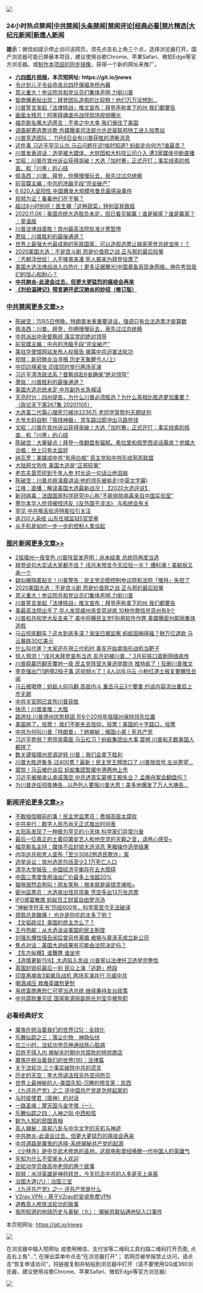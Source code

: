 ![](https://raw.githubusercontent.com/fqnews/bnews/master/64photo/fqnews-qr.jpg)

<div id="tt">
<h3>24小时热点禁闻|<a href="#%E4%B8%AD%E5%85%B1%E7%A6%81%E9%97%BB%E6%9B%B4%E5%A4%9A%E6%96%87%E7%AB%A0">中共禁闻</a>|<a href="#%E5%9B%BE%E7%89%87%E6%96%B0%E9%97%BB%E6%9B%B4%E5%A4%9A%E6%96%87%E7%AB%A0">头条禁闻</a>|<a href="#%E6%96%B0%E9%97%BB%E8%AF%84%E8%AE%BA%E6%9B%B4%E5%A4%9A%E6%96%87%E7%AB%A0">禁闻评论|<a href="#%E5%BF%85%E7%9C%8B%E7%BB%8F%E5%85%B8%E5%A5%BD%E6%96%87">经典必看|<a href="/video.md#%E7%A6%81%E7%89%87%E7%B2%BE%E9%80%89">禁片精选</a>|<a href="https://github.com/fqnews/djy/blob/master/gb/nf1351518.md#1">大纪元新闻</a>|<a href="https://github.com/fqnews/ntdtv/blob/master/gb/prog204.md#1">新唐人新闻</a></h3>
<div><b>提示：</b>微信如提示停止访问该网页，须先点击右上角三个点，选择浏览器打开。国产浏览器可能已屏蔽本项目，建议使用谷歌Chrome、苹果Safari、微软Edge等官方浏览器。或<a href="https://github.com/fqnews/bnews/blob/master/%E5%88%B6%E4%BD%9Cgit%E7%A6%81%E9%97%BB%E9%95%9C%E5%83%8F.md">制作本项目的同步镜像</a>，获得一个新的网址来推广。</div>
<ul>
<li><b><a href="http://d1.bdrive.tk/64.mp4" target="_blank">六四图片视频</a>，本页短网址: https://git.io/jnews</b></li>
<li><a href="/cnnews/20201106/1426587.md">令计划儿子令谷命丧北四环保福寺桥內幕</a></li>
<li><a href="/topimagenews/20201106/1426741.md">意义重大！参议院共和党议员们集体声明 力挺川普</a></li>
<li><a href="/cnnews/20201106/1426660.md">智商爆表帖出现：拜登团队造假的比较糙！他们万万没想到…</a></li>
<li><a href="/topimagenews/20201106/1426575.md">川普誓言发起「法律挑战」推文宣布：拜登声称拿下的州 我们都要告</a></li>
<li><a href="/cnnews/20201106/1426546.md">画面太残忍！阿塞拜疆虐杀战俘现场视频曝光</a></li>
<li><a href="/cnnews/20201106/1426781.md">福克斯名嘴大选感言：不幸之中大幸 我们保住了美国</a></li>
<li><a href="/cnnews/20201106/1426571.md">调查邮寄选票诈欺 外媒曝美司法部允许武装联邦特工进入投票站</a></li>
<li><a href="/cnnews/20201106/1426770.md">川普竞选团队： 11月6日会有川普获胜的清晰消息</a></li>
<li><a href="/cnnews/20201106/1426865.md">这件事 习近平罕见认怂 马云问题在这!啥时知道? 蚂蚁走向何方?谁最苦？</a></li>
<li><a href="/cnnews/20201106/1426706.md">川普发表讲话：选举被大媒体、大财团和大科技公司介入 遭3家媒体中断直播</a></li>
<li><a href="/cbnews/20201106/1426594.md">文昭：川普在宾州诉讼获得突破！大选「加时赛」正式开打；事实线索的核查、和「川黑」的心结</a></li>
<li><a href="/cbnews/20201106/1426895.md">佩洛西：川普、拜登，你俩慢慢玩去，我先过过总统瘾</a></li>
<li><a href="/cbnews/20201106/1426885.md">前官媒主编：中共的洗脑手段“完全破产”</a></li>
<li><a href="/cnnews/20201106/1426545.md">6 620人呈阳性 中国爆发大规模布鲁氏菌感染事件</a></li>
<li><a href="/cnnews/20201106/1426810.md">视频为证！看看他们在干嘛？</a></li>
<li><a href="/health/20201106/1426797.md">超过8小时别吃！医生曝「这种蔬菜」特别容易致癌</a></li>
<li><a href="/taiwannews/20201106/1426908.md">2020.11.06｜美国总统大选胜负未定，但已看见输赢！谁是输家？谁是赢家？｜童温层</a></li>
<li><a href="/cnnews/20201106/1426542.md">川普法律战首胜！宾州最高法院批准计票暂停</a></li>
<li><a href="/cbnews/20201106/1426765.md">萧铭：川普胜利的最後通道？</a></li>
<li><a href="/baitai/20201106/1426803.md">世界上最强大也最成熟的宪政国家，可以造假选票让输家荣登总统宝座！？</a></li>
<li><a href="/topimagenews/20201106/1426787.md">2020美国大选：不是宫斗剧 而是价值观之战 正与邪的最后较量</a></li>
<li><a href="/ssgc/20201106/1426564.md">〖兲朝浮世绘〗人不够鬼来凑 死人都来为拜登投票了</a></li>
<li><a href="/bannedvideo/20201106/1426811.md">美国大选法律战进入白热化！更多证据曝光!中国章鱼哥现身网络，神在考验我们的信心和耐心？</a></li>
<li><b><a href="/comments/20200211/1275071.md" target="_blank">中共肺炎-此波会过去，但更大更猛烈的瘟疫会再来</a></b></li>
<li><b><a href="/comments/20200207/1272816.md" target="_blank">《刘伯温碑记》预言避开武汉肺炎的妙招（修订版）</a></b></li>
</ul>
</div>

<div class="catlist">
<h3><a href="/cbnews/" target="_blank">中共禁闻</a><span><a href="/cbnews/" target="_blank" rel="nofollow">更多文章>></a></span></h3>
<ul>
<li><a href="/cbnews/20201107/1427076.md" target="_blank">陈破空：11月5日傍晚，特朗普发表重要讲话，强调只有合法选票才能算数</a></li>
<li><a href="/cbnews/20201106/1426895.md" target="_blank">佩洛西：川普、拜登，你俩慢慢玩去，我先过过总统瘾</a></li>
<li><a href="/cbnews/20201106/1426886.md" target="_blank">中共派出中央督察组 落实党的绝对领导</a></li>
<li><a href="/cbnews/20201106/1426885.md" target="_blank">前官媒主编：中共的洗脑手段“完全破产”</a></li>
<li><a href="/cbnews/20201106/1426812.md" target="_blank">美驻华使馆网站发布人权报告 揭露中共迫害法轮功</a></li>
<li><a href="/cbnews/20201106/1426820.md" target="_blank">视频：新冠肺炎治寻根 历史天象醒今人(上)</a></li>
<li><a href="/cbnews/20201106/1426849.md" target="_blank">中印边境紧张 印度同时举行两场军演</a></li>
<li><a href="/cbnews/20201106/1426834.md" target="_blank">习近平清洗政法系？督察组赴6省确保“绝对领导”</a></li>
<li><a href="/cbnews/20201106/1426765.md" target="_blank">萧铭：川普胜利的最後通道？</a></li>
<li><a href="/cbnews/20201106/1426700.md" target="_blank">美国大选总统未定 中共副外长急喊话</a></li>
<li><a href="/cbnews/20201106/1426666.md" target="_blank">天亮时分：四州提告，为什么川普必须胜选？为什么真相比胜选更加重要？（政论天下第267集 20201105）</a></li>
<li><a href="/cbnews/20201106/1426644.md" target="_blank">大连富二代露心理死穴被诈2236万 老同学穿帮判无期徒刑</a></li>
<li><a href="/cbnews/20201106/1426633.md" target="_blank">大爷大妈自制「吸钱神器」 灵车路过即冲出马路抢钱</a></li>
<li><a href="/cbnews/20201106/1426594.md" target="_blank">文昭：川普在宾州诉讼获得突破！大选「加时赛」正式开打；事实线索的核查、和「川黑」的心结</a></li>
<li><a href="/cbnews/20201106/1426592.md" target="_blank">陈破空：大量疑点！拜登一夜翻盘有猫腻。希拉里和佩罗西说话露底？党媒大合唱：世上只有太监好</a></li>
<li><a href="/cbnews/20201106/1426568.md" target="_blank">纳瓦罗：美媒成中共“有用白痴” 民主党和中共形成邪恶联盟</a></li>
<li><a href="/cbnews/20201106/1426537.md" target="_blank">大陆网文热传 美国大选是“正邪较量”</a></li>
<li><a href="/cbnews/20201106/1426536.md" target="_blank">老农夫垦荒挖到千年人参 村长说一句话让他泪崩</a></li>
<li><a href="/cbnews/20201106/1426524.md" target="_blank">陈破空：川普总统凌晨讲话:他的领先被偷走(中英文字幕)</a></li>
<li><a href="/cbnews/20201106/1426489.md" target="_blank">江峰：直播：解读美国大选最新战况！【2020大选评说】</a></li>
<li><a href="/cbnews/20201106/1426485.md" target="_blank">新冠病毒：法国国家科学研究中心称“不能排除病毒来自中国实验室”</a></li>
<li><a href="/cbnews/20201105/1426438.md" target="_blank">墨尔本华人侨领被控违反《反外国干涉法》 与和统会有关</a></li>
<li><a href="/cbnews/20201105/1426292.md" target="_blank">罕见 中共喉舌批评特斯拉引关注</a></li>
<li><a href="/cbnews/20201105/1426291.md" target="_blank">逾200人染疫 山东任城监狱5官受审</a></li>
<li><a href="/cbnews/20201105/1426272.md" target="_blank">从手机是如何一步一步的控制人类谈起</a></li>

</ul>
</div>
<div class="catlist">
<h3><a href="/topimagenews/" target="_blank">图片新闻</a><span><a href="/topimagenews/" target="_blank" rel="nofollow">更多文章>></a></span></h3>
<ul>
<li><a href="/topimagenews/20201107/1427050.md" target="_blank">2摇摆州一夜变色 川普阵营发声明：尚未结束 总统将再度当选</a></li>
<li><a href="/topimagenews/20201107/1427028.md" target="_blank">拜登说句大实话大家都不信？ 戌月末预言今天应验一半？ 爆料潮！美邮局又来一个</a></li>
<li><a href="/topimagenews/20201107/1427027.md" target="_blank">疑似被隐匿贴文！川普警告：民主党企图控制参议院和法院「推特」失控了</a></li>
<li><a href="/topimagenews/20201106/1426787.md" target="_blank">2020美国大选：不是宫斗剧 而是价值观之战 正与邪的最后较量</a></li>
<li><a href="/topimagenews/20201106/1426741.md" target="_blank">意义重大！参议院共和党议员们集体声明 力挺川普</a></li>
<li><a href="/topimagenews/20201106/1426575.md" target="_blank">川普誓言发起「法律挑战」推文宣布：拜登声称拿下的州 我们都要告</a></li>
<li><a href="/topimagenews/20201106/1426512.md" target="_blank">美最高法院出手了 华人发现威州突变蓝谜底 10种作弊信号蓝州有9个</a></li>
<li><a href="/topimagenews/20201106/1426479.md" target="_blank">川普和共和党大反击来了 美中将曝民主党FBI用软件作弊 美媒曝密州邮局集体造假</a></li>
<li><a href="/topimagenews/20201105/1426317.md" target="_blank">马云彻底翻车？这水到底多深？淘宝已被监察 蚂蚁因祸得福？掀万亿退款 马云暴跌30亿美元</a></li>
<li><a href="/topimagenews/20201105/1426203.md" target="_blank">什么叫代差？大家还在用三代机时 美军开始拿隐形战机当靶子</a></li>
<li><a href="/topimagenews/20201105/1426135.md" target="_blank">惊人预测！“戌月末拜登宣布当选 亥月初被川普…” 3月前铁口直断网络疯传</a></li>
<li><a href="/topimagenews/20201105/1425898.md" target="_blank">川普稳赢历翻天覆地一夜 民主党阵营大量选举欺诈 推特疯了！狂删川普推文</a></li>
<li><a href="/topimagenews/20201104/1425824.md" target="_blank">李克强出门1趟撞2档子事 这视频火了！4人训斥马云 小粉红道士报复要曝性丑闻</a></li>
<li><a href="/topimagenews/20201104/1425724.md" target="_blank">马云被喝停：蚂蚁人仰马翻 高层内斗 重击马云3个要害 约谈内容流出重启上市无期</a></li>
<li><a href="/topimagenews/20201104/1425637.md" target="_blank">中共半官网已宣布川普获胜</a></li>
<li><a href="/topimagenews/20201104/1425620.md" target="_blank">快讯！川普发推：大胜</a></li>
<li><a href="/topimagenews/20201104/1425619.md" target="_blank">路透社:川普德州优势稳固 在6个2016年摇摆州保持领先位置</a></li>
<li><a href="/comments/20201104/1425271.md" target="_blank">美国病了，投票！ 我们不能失去信仰，投票！美国的十字路口，投票</a></li>
<li><a href="/topimagenews/20201104/1425420.md" target="_blank">中共为何叫川普「特朗普」？她揭秘：俄国小弟！死共产党</a></li>
<li><a href="/topimagenews/20201104/1425286.md" target="_blank">习近平势弱？恩师突露面 马云杠习？蚂蚁集团出大事 震撼 川普和无数美国人都拼了</a></li>
<li><a href="/topimagenews/20201104/1425285.md" target="_blank">数关键摇摆州民调逆转 川普：我们会拿下胜利</a></li>
<li><a href="/topimagenews/20201104/1425235.md" target="_blank">川普大胜迹象多 过400票？最新！民主党王牌改口了 川普放信号 左派寄望&#8230;</a></li>
<li><a href="/topimagenews/20201104/1425213.md" target="_blank">震惊！马云被约谈后 蚂蚁集团暂缓中港两地上市</a></li>
<li><a href="/topimagenews/20201103/1425096.md" target="_blank">习近平被揭承认承诺落空 中共透真实窘境王毅失业？ 孟晚舟案会翻盘吗？</a></li>
<li><a href="/topimagenews/20201103/1424930.md" target="_blank">为川普连任彻夜祷告…以色列人要报川普大恩！美多地爆发了万人大祷告…</a></li>

</ul>
</div>
<div class="catlist">
<h3><a href="/comments/" target="_blank">新闻评论</a><span><a href="/comments/" target="_blank" rel="nofollow">更多文章>></a></span></h3>
<ul>
<li><a href="/comments/20201107/1427101.md" target="_blank">不敢相信眼前的事！民主党监票员：费城高层太腐败</a></li>
<li><a href="/comments/20201107/1427100.md" target="_blank">中共央行：数字人民币尚无正式推出时间表</a></li>
<li><a href="/comments/20201107/1427099.md" target="_blank">太阳系发现了一种极为罕见的小天体 科学家们异常兴奋</a></li>
<li><a href="/comments/20201107/1427098.md" target="_blank">最后一位真正的土着印第安艺人和他空灵的天籁之音，请用心感受~</a></li>
<li><a href="/comments/20201107/1427087.md" target="_blank">福克斯名主持：媒体不应封锁大选消息 黑箱操作选举结果</a></li>
<li><a href="/comments/20201107/1427086.md" target="_blank">内华达共和党人宣布「至少3062例选民欺诈」案</a></li>
<li><a href="/comments/20201107/1427085.md" target="_blank">选举诉讼：宾州选民包括至少2.1万死亡人口</a></li>
<li><a href="/comments/20201107/1427069.md" target="_blank">清华大学报告：中国经济平衡存在五大障碍</a></li>
<li><a href="/comments/20201107/1427062.md" target="_blank">中国三季度食用油出厂价最多上涨超20%</a></li>
<li><a href="/comments/20201107/1427061.md" target="_blank">猫咪居然会狗叫！网友笑称：根本就是装错灵魂啦~</a></li>
<li><a href="/comments/20201107/1427047.md" target="_blank">密州监票员：大选夜出怪异现象 凭空多出13万张选票</a></li>
<li><a href="/comments/20201107/1427046.md" target="_blank">IPO盛宴散席 蚂蚁员工财富自由梦泡汤</a></li>
<li><a href="/comments/20201107/1427045.md" target="_blank">“神秘字符天书”历经600年，科学家至今无法破译</a></li>
<li><a href="/comments/20201107/1427039.md" target="_blank">颈肩总是酸痛！ 也许是你吃的太多了哟？</a></li>
<li><a href="/comments/20201107/1427005.md" target="_blank">【文韬政论】美国的民主怎么了？</a></li>
<li><a href="/comments/20201107/1427004.md" target="_blank">王丹热邮：从大选谈谈美国的民主制度</a></li>
<li><a href="/comments/20201106/1426953.md" target="_blank">刘强东爆性侵丑闻后曾风传离婚 被揭与章泽天成立新公司</a></li>
<li><a href="/comments/20201106/1426951.md" target="_blank">焦点对话：美国大选结果有可能由法院决定吗？</a></li>
<li><a href="/comments/20201106/1426926.md" target="_blank">【东方纵横】谁舞弊 谁坐牢</a></li>
<li><a href="/comments/20201106/1426916.md" target="_blank">【选情更新11/6】大选陷入苦战 川普誓以法律扞卫选举完整性</a></li>
<li><a href="/comments/20201106/1426911.md" target="_blank">英国封锁前最后一刻 民众上演「逃跑」桥段</a></li>
<li><a href="/comments/20201106/1426906.md" target="_blank">印度再接收3架飙风战机 两场军演并行 示威中共</a></li>
<li><a href="/comments/20201106/1426902.md" target="_blank">喝酒减压 救难英雄愁更愁</a></li>
<li><a href="/comments/20201106/1426839.md" target="_blank">帛琉富商惠恕仁可望当选总统 继续秉持友台政策</a></li>
<li><a href="/comments/20201106/1426829.md" target="_blank">中共腐败重灾区 国家能源局副局长刘宝华被免职</a></li>

</ul>
</div>

<div class="catlist">
<h3>必看经典好文</h3>
<ul>
<li><a href="/comments/20181017/1014654.md" target="_blank">魔鬼在统治着我们的世界(25)：全球化</a></li>
<li><a href="/tculture/20190101/1056889.md" target="_blank">乐舞仙踪之三：落尘化物　神隐仙伏</a></li>
<li><a href="/health/20170626/780270.md" target="_blank">仅三小时，法轮功学员神通祛除心脏病</a></li>
<li><a href="/lifebaike/20200711/1358994.md" target="_blank">百姓不得入内 揭秘毛时期中共腐败的特供商店</a></li>
<li><a href="/topimagenews/20180615/958090.md" target="_blank">魔鬼在统治着我们的世界(16)：法律篇</a></li>
<li><a href="/cbnews/20200703/1354907.md" target="_blank">关于法轮功 三个事实破除中共的谎言</a></li>
<li><a href="/tculture/20121025/73064.md" target="_blank">历史的天空：李大师讲法班另外空间所见</a></li>
<li><a href="/comments/20200605/783244.md" target="_blank">世界上最神秘的人-美国先知-沉睡的预言家：凯西</a></li>
<li><a href="/bookonline/20131116/201055.md" target="_blank">《九评共产党》之二 评中国共产党是怎样起家的</a></li>
<li><a href="/comments/20200327/1301424.md" target="_blank">与时疫使君（瘟神）的对话</a></li>
<li><a href="/tculture/20160806/568214.md" target="_blank">一路圣缘：摩天国与金字塔（一）</a></li>
<li><a href="/tculture/20190101/791144.md" target="_blank">乐舞仙踪之四：人神之际 中西和弦</a></li>
<li><a href="/comments/20200926/1403589.md" target="_blank">鲜为人知的民国真相</a></li>
<li><a href="/aomi/history/20170924/831575.md" target="_blank">高人揭秘：周易八卦与中华文字的天机与神迹</a></li>
<li><a href="/comments/20200211/1275071.md" target="_blank">中共肺炎-此波会过去，但更大更猛烈的瘟疫会再来</a></li>
<li><a href="/comments/20181209/1044543.md" target="_blank">中共道路是魔鬼的选择-系统揭秘共产党的起源</a></li>
<li><a href="/comments/20201013/1412612.md" target="_blank">《少林寺》是中华武术修炼的圣地，这部电影曾经唤醒一代中国人的英雄气</a></li>
<li><a href="/comments/20200620/1346848.md" target="_blank">先知为什么不受家乡人欢迎</a></li>
<li><a href="/comments/20200629/1352533.md" target="_blank">法轮功学员做高中老师的两个故事</a></li>
<li><a href="/comments/20200623/1273653.md" target="_blank">视频：水浒英雄是神将转世，今天抗击中共的人多是天上来客</a></li>
<li><a href="/cbnews/20180312/913459.md" target="_blank">治国大道(六)：治国三宝</a></li>
<li><a href="/bookonline/20131116/201056.md" target="_blank">《九评共产党》之一 评共产党是什么</a></li>
<li><a href="/comments/20200112/1257608.md" target="_blank">V2ray VPN &#8211; 基于V2ray的安卓免费VPN</a></li>
<li><a href="/comments/20200805/1375080.md" target="_blank">道教高人修炼法轮功的故事</a></li>
<li><a href="/topimagenews/20180325/919134.md" target="_blank">我所知道的地球历史与奥秘（九）： 揭秘苏联钻通地狱入口事件</a></li>

</ul>
</div>

本页短网址: https://git.io/jnews

![](https://raw.githubusercontent.com/fqnews/bnews/master/64photo/fqnews-qr.jpg)

在浏览器中输入短网址 或使用微信、支付宝等二维码工具扫描二维码打开页面, 点击右上角"...", 在弹出菜单中点击“在浏览器打开”； 若网页被举报禁止访问，请点击“恢复申请访问”，将链接复制并粘贴到浏览器中打开（请不要使用QQ或360浏览器，建议使用谷歌Chrome、苹果Safari、微软Edge等官方浏览器）

![](https://raw.githubusercontent.com/fqnews/bnews/master/64photo/wx.jpg)